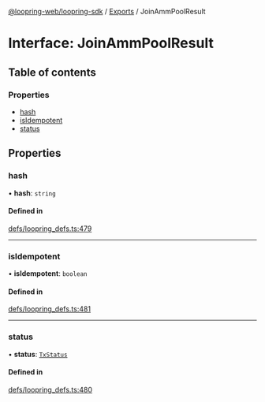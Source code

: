 [@loopring-web/loopring-sdk](../README.md) / [Exports](../modules.md) / JoinAmmPoolResult

# Interface: JoinAmmPoolResult

## Table of contents

### Properties

- [hash](JoinAmmPoolResult.md#hash)
- [isIdempotent](JoinAmmPoolResult.md#isidempotent)
- [status](JoinAmmPoolResult.md#status)

## Properties

### hash

• **hash**: `string`

#### Defined in

[defs/loopring_defs.ts:479](https://github.com/Loopring/loopring_sdk/blob/1b21a8d/src/defs/loopring_defs.ts#L479)

___

### isIdempotent

• **isIdempotent**: `boolean`

#### Defined in

[defs/loopring_defs.ts:481](https://github.com/Loopring/loopring_sdk/blob/1b21a8d/src/defs/loopring_defs.ts#L481)

___

### status

• **status**: [`TxStatus`](../enums/TxStatus.md)

#### Defined in

[defs/loopring_defs.ts:480](https://github.com/Loopring/loopring_sdk/blob/1b21a8d/src/defs/loopring_defs.ts#L480)
